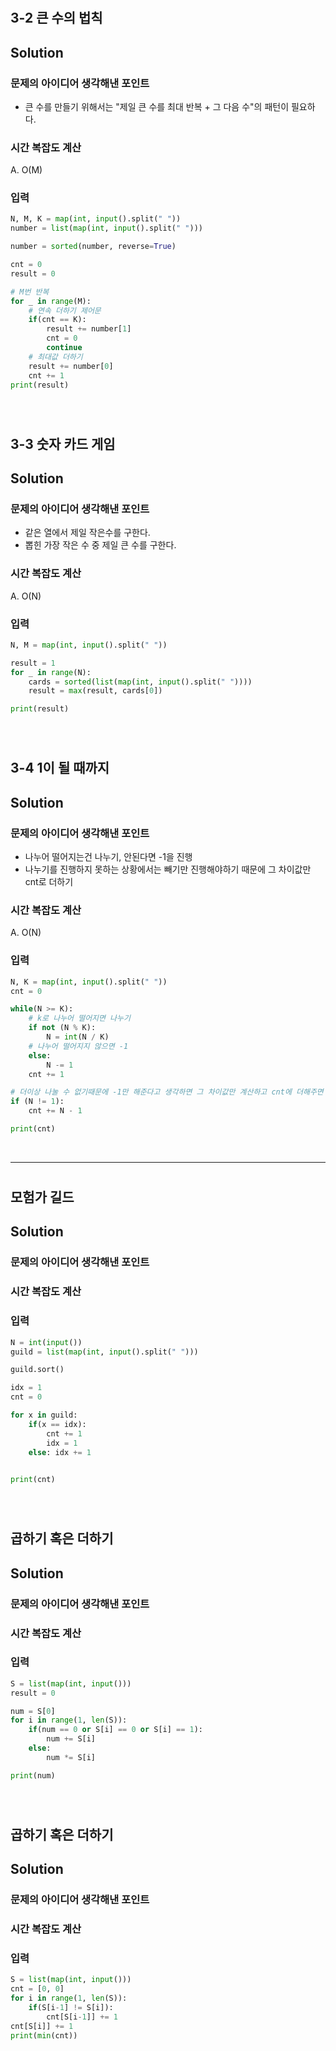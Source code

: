 # # 
## 3-2 큰 수의 법칙

## Solution

### 문제의 아이디어 생각해낸 포인트
- 큰 수를 만들기 위해서는 "제일 큰 수를 최대 반복 + 그 다음 수"의 패턴이 필요하다.

### 시간 복잡도 계산
A. O(M)

### 입력
```python
N, M, K = map(int, input().split(" "))
number = list(map(int, input().split(" ")))

number = sorted(number, reverse=True)

cnt = 0
result = 0

# M번 반복
for _ in range(M):
    # 연속 더하기 제어문
    if(cnt == K):
        result += number[1]
        cnt = 0
        continue
    # 최대값 더하기
    result += number[0]
    cnt += 1
print(result)
```

<br>

# # 
## 3-3 숫자 카드 게임

## Solution

### 문제의 아이디어 생각해낸 포인트
- 같은 열에서 제일 작은수를 구한다.
- 뽑힌 가장 작은 수 중 제일 큰 수를 구한다.

### 시간 복잡도 계산
A. O(N)

### 입력
```python
N, M = map(int, input().split(" "))

result = 1
for _ in range(N):
    cards = sorted(list(map(int, input().split(" "))))
    result = max(result, cards[0])

print(result)

```

<br>


# # 
## 3-4 1이 될 때까지

## Solution

### 문제의 아이디어 생각해낸 포인트
- 나누어 떨어지는건 나누기, 안된다면 -1을 진행
- 나누기를 진행하지 못하는 상황에서는 빼기만 진행해야하기 때문에 그 차이값만 cnt로 더하기

### 시간 복잡도 계산
A. O(N)

### 입력
```python
N, K = map(int, input().split(" "))
cnt = 0

while(N >= K):
    # k로 나누어 떨어지면 나누기
    if not (N % K):
        N = int(N / K)
    # 나누어 떨어지지 않으면 -1
    else:
        N -= 1
    cnt += 1

# 더이상 나눌 수 없기때문에 -1만 해준다고 생각하면 그 차이값만 계산하고 cnt에 더해주면 된다.
if (N != 1):
    cnt += N - 1

print(cnt)

```

<br>



---

# # 
## 모험가 길드

## Solution

### 문제의 아이디어 생각해낸 포인트

### 시간 복잡도 계산

### 입력
```python
N = int(input())
guild = list(map(int, input().split(" ")))

guild.sort()

idx = 1
cnt = 0

for x in guild:
    if(x == idx):
        cnt += 1
        idx = 1
    else: idx += 1
    

print(cnt)

```
<br>


# # 
## 곱하기 혹은 더하기

## Solution

### 문제의 아이디어 생각해낸 포인트

### 시간 복잡도 계산

### 입력
```python
S = list(map(int, input()))
result = 0

num = S[0]
for i in range(1, len(S)):
    if(num == 0 or S[i] == 0 or S[i] == 1):
        num += S[i]
    else:
        num *= S[i]

print(num)

```
<br>


# # 
## 곱하기 혹은 더하기

## Solution

### 문제의 아이디어 생각해낸 포인트

### 시간 복잡도 계산

### 입력
```python
S = list(map(int, input()))
cnt = [0, 0]
for i in range(1, len(S)):
    if(S[i-1] != S[i]):
        cnt[S[i-1]] += 1
cnt[S[i]] += 1
print(min(cnt))


```
